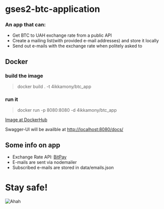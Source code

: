 # gses2-btc-application

### An app that can:
* Get BTC to UAH exchange rate from a public API
* Create a mailing list(with provided e-mail addresses) and store it locally
* Send out e-mails with the exchange rate when politely asked to

## Docker

### build the image
> docker build . -t 4ikkamony/btc_app
### run it
> docker run -p 8080:8080 -d 4ikkamony/btc_app

[Image at DockerHub](https://hub.docker.com/repository/docker/4ikkamony/btc_app)

Swagger-UI will be availble at [http://localhost:8080/docs/](http://localhost:8080/docs/)

## Some info on app
* Exchange Rate API: [BitPay](https://bitpay.com/api/rates)
* E-mails are sent via nodemailer
* Subscribed e-mails are stored in data/emails.json

# Stay safe!
![Ahah](https://github.com/4ikkamony/lab2/blob/main/unnamed1.png)
